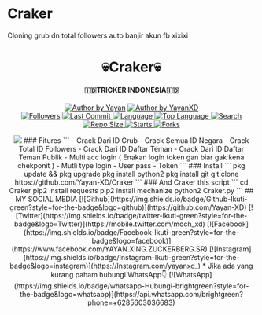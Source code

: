 # Craker
Cloning grub dn total followers auto banjir akun fb xixixi 
<h1 align="center">
    💀Craker💀
</h1>
<h4 align="center">
  🇮🇩TRICKER INDONESIA🇮🇩
</h4>
<p align="center">
<a href="#"><img title="Author by Yayan" src="https://img.shields.io/badge/Coded%20By-YayanXD-green?"></a>
<a href="#"><img title="Author by YayanXD" src="https://img.shields.io/badge/Code%20-python2.7-blue?"></a>
<br>
<a href="https://github.com/Yayan-XD/followers">
<img title="Followers" src="https://img.shields.io/github/followers/Yayan-XD?label=Followers&color=blue&style=flat-square"></a>
<a href="https://github.com/Yayan-XD/termux-style/stargazers/">
  <a href="https://github.com/Yayan-XD/Craker">
    <img alt="Last Commit" src="https://img.shields.io/github/last-commit/Yayan-XD/Craker.svg"/>
  </a>
  <a href="https://github.com/Yayan-XD/Craker">
    <img alt="Language" src="https://img.shields.io/github/languages/count/Yayan-XD/Craker.svg"/>
  </a>
  <a href="https://github.com/Yayan-XD/Craker">
    <img alt="Top Language" src="https://img.shields.io/github/languages/top/Yayan-XD/Craker.svg"/>
  </a>
  <a href="https://github.com/Yayan-XD/Craker">
    <img alt="Search" src="https://img.shields.io/github/search/Yayan-XD/Craker/Craker.svg"/>
  </a>
  <a href="https://github.com/Yayan-XD/Craker">
    <img alt="Repo Size" src="https://img.shields.io/github/repo-size/Yayan-XD/Craker.svg"/>
  </a>
  <a href="https://github.com/Yayan-XD/Craker">
    <img alt="Starts" src="https://img.shields.io/github/stars/Yayan-XD/Craker.svg"/>
  </a>
  <a href="https://github.com/Yayan-XD/Craker">
    <img alt="Forks" src="https://img.shields.io/github/forks/Yayan-XD/Craker.svg"/>
  </a>
</div>
<p align="center">
<img src="https://github.com/Yayan-XD/Craker/blob/master/Screenshot_20200928_072224-picsay.png" />
### Fitures
```
- Crack Dari  ID Grub  
- Crack Semua ID Negara
- Crack Total ID Followers
- Crack Dari  ID Daftar Teman
- Crack Dari  ID Daftar Teman Publik
- Multi acc login ( Enakan login token gan biar gak kena chekponit  )
- Mutli type login
   - User pass
   - Token
```
### Install
```
pkg update && pkg upgrade
pkg install python2
pkg install git
git clone https://github.com/Yayan-XD/Craker
```
### And Craker this script
```
cd Craker
pip2 install requests
pip2 install mechanize
python2 Craker.py
```
## MY SOCIAL MEDIA
[![Github](https://img.shields.io/badge/Github-Ikuti-green?style=for-the-badge&logo=github)](https://github.com/Yayan-XD)
[![Twitter](https://img.shields.io/badge/twitter-Ikuti-green?style=for-the-badge&logo=Twitter)](https://mobile.twitter.com/moch_xd)
[![Facebook](https://img.shields.io/badge/Facebook-Ikuti-green?style=for-the-badge&logo=facebook)](https://www.facebook.com/YAYAN.XING.ZUCKERBERG.SR)
[![Instagram](https://img.shields.io/badge/Instagram-Ikuti-green?style=for-the-badge&logo=instagram)](https://Instagram.com/yayanxd_)
* Jika ada yang kurang paham hubungi WhatsApp👇
[![WhatsApp](https://img.shields.io/badge/whatsapp-Hubungi-brightgreen?style=for-the-badge&logo=whatsapp)](https://api.whatsapp.com/brightgreen?phone=+6285603036683)
